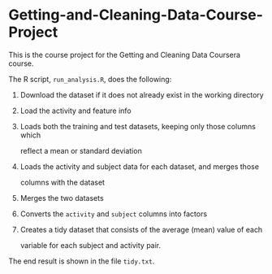 # Getting-and-Cleaning-Data-Course-Project

This is the course project for the Getting and Cleaning Data Coursera course.


The R script, `run_analysis.R`, does the following:





1. Download the dataset if it does not already exist in the working directory


2. Load the activity and feature info


3. Loads both the training and test datasets, keeping only those columns which


   reflect a mean or standard deviation


4. Loads the activity and subject data for each dataset, and merges those


   columns with the dataset


5. Merges the two datasets


6. Converts the `activity` and `subject` columns into factors


7. Creates a tidy dataset that consists of the average (mean) value of each


   variable for each subject and activity pair.





The end result is shown in the file `tidy.txt`.
